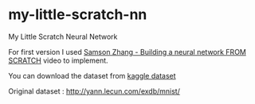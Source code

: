 # my-little-scratch-nn
My Little Scratch Neural Network

For first version I used [Samson Zhang - Building a neural network FROM SCRATCH](https://www.youtube.com/watch?v=w8yWXqWQYmU) video to implement.

You can download the dataset from [kaggle dataset](https://www.kaggle.com/competitions/digit-recognizer/data?select=train.csv)


Original dataset : http://yann.lecun.com/exdb/mnist/
